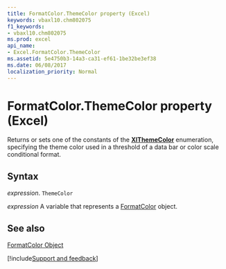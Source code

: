 ```yaml
---
title: FormatColor.ThemeColor property (Excel)
keywords: vbaxl10.chm802075
f1_keywords:
- vbaxl10.chm802075
ms.prod: excel
api_name:
- Excel.FormatColor.ThemeColor
ms.assetid: 5e4750b3-14a3-ca31-ef61-1be32be3ef38
ms.date: 06/08/2017
localization_priority: Normal
---
```



# FormatColor.ThemeColor property (Excel)

Returns or sets one of the constants of the  **[XlThemeColor](Excel.XlThemeColor.md)** enumeration, specifying the theme color used in a threshold of a data bar or color scale conditional format.


## Syntax

_expression_. `ThemeColor`

_expression_ A variable that represents a [FormatColor](Excel.FormatColor.md) object.


## See also


[FormatColor Object](Excel.FormatColor.md)

[!include[Support and feedback](~/includes/feedback-boilerplate.md)]